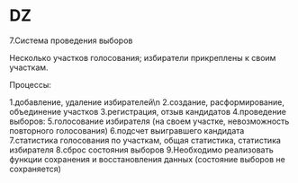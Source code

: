 # DZ
7.Система проведения выборов

Несколько участков голосования; избиратели прикреплены к своим участкам.

Процессы:

1.добавление, удаление избирателей\n
2.создание, расформирование, объединение участков
3.регистрация, отзыв кандидатов
4.проведение выборов:
5.голосование избирателя (на своем участке, невозможность повторного голосования)
6.подсчет выигравшего кандидата
7.статистика голосования по участкам, общая статистика, статистика избирателя
8.сброс состояния выборов
9.Необходимо реализовать функции сохранения и восстановления данных (состояние выборов не сохраняется)
